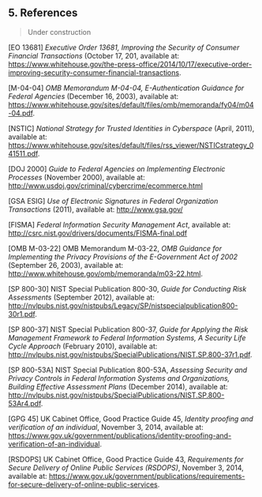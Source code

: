 <a name="references"></a>

## 5. References

>Under construction

<a name="EO13681"></a>[EO 13681] *Executive Order 13681, Improving the Security of Consumer Financial Transactions* (October 17, 201, available at: <https://www.whitehouse.gov/the-press-office/2014/10/17/executive-order-improving-security-consumer-financial-transactions>.

<a name="M-04-04"></a>[M-04-04] *OMB Memorandum M-04-04, E-Authentication Guidance for Federal Agencies* (December 16, 2003), available at: <https://www.whitehouse.gov/sites/default/files/omb/memoranda/fy04/m04-04.pdf>.

<a name="theNSTIC"></a>[NSTIC] *National Strategy for Trusted Identities in Cyberspace* (April, 2011), available at: <https://www.whitehouse.gov/sites/default/files/rss_viewer/NSTICstrategy_041511.pdf>.

<a name="DOJ2000"></a>[DOJ 2000] *Guide to Federal
Agencies on Implementing Electronic Processes* (November 2000),
available at: <http://www.usdoj.gov/criminal/cybercrime/ecommerce.html>

<a name="GSAESIG"></a>[GSA ESIG] *Use of
Electronic Signatures in Federal Organization Transactions* (2011),
available at: <http://www.gsa.gov/>

<a name="FISMA"></a>[FISMA] *Federal Information
Security Management Act*, available at: <http://csrc.nist.gov/drivers/documents/FISMA-final.pdf>

<a name="M-03-22"></a>[OMB M-03-22] OMB Memorandum M-03-22, *OMB Guidance for Implementing
the Privacy Provisions of the E-Government Act of 2002* (September 26,
2003), available at: <http://www.whitehouse.gov/omb/memoranda/m03-22.html>.

<a name="SP800-30"></a>[SP 800-30] NIST Special Publication 800-30, *Guide for Conducting
Risk Assessments* (September 2012), available at: <http://nvlpubs.nist.gov/nistpubs/Legacy/SP/nistspecialpublication800-30r1.pdf>.

<a name="SP800-37"></a>[SP 800-37] NIST Special Publication 800-37, *Guide for Applying the Risk Management Framework to Federal Information Systems, A Security Life Cycle Approach* (February 2010), available at: <http://nvlpubs.nist.gov/nistpubs/SpecialPublications/NIST.SP.800-37r1.pdf>.

<a name="SP800-53A"></a>[SP 800-53A] NIST Special Publication 800-53A, *Assessing Security and Privacy Controls in Federal Information Systems and Organizations, Building Effective Assessment Plans* (December 2014), available at: <http://nvlpubs.nist.gov/nistpubs/SpecialPublications/NIST.SP.800-53Ar4.pdf>.

<a name="GPG45"></a>[GPG 45] UK Cabinet Office, Good Practice Guide 45, *Identity proofing and verification of an individual*, November 3, 2014, available at: <https://www.gov.uk/government/publications/identity-proofing-and-verification-of-an-individual>.

<a name="RSDOPS"></a>[RSDOPS] UK Cabinet Office, Good Practice Guide 43, *Requirements for Secure Delivery of Online Public Services (RSDOPS)*, November 3, 2014, available at: <https://www.gov.uk/government/publications/requirements-for-secure-delivery-of-online-public-services>.
